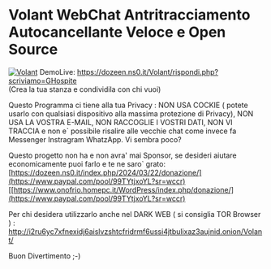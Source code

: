 # Volant WebChat Antritracciamento Autocancellante Veloce e Open Source
<a href="https://www.dozeen.ns0.it/Volant/rispondi.php?scriviamo=GHospite"><img border="0" alt="Volant" src="http://dozeen.ns0.it/Volant/immagini/msgVolant.gif" alt="Volant Logo" style="max-width:100%;"></a>
DemoLive: <https://dozeen.ns0.it/Volant/rispondi.php?scriviamo=GHospite>               
(Crea la tua stanza e condividila con chi vuoi)

Questo Programma ci tiene alla tua Privacy : NON USA COCKIE ( potete usarlo con qualsiasi dispositivo alla massima protezione di Privacy), NON USA LA VOSTRA E-MAIL, NON RACCOGLIE I VOSTRI DATI, NON VI TRACCIA e non e` possibile risalire alle vecchie chat come invece fa Messenger Instragram WhatzApp. Vi sembra poco? 

<!-- Per la sicurezza dei messaggi 
     Aggiungete questa riga nel vostro file di configurazione Apache2 del vostro sito ( 000-default.conf )

ErrorDocument 404 http://dozeen.ns0.it/Volant/404.html

-->

Questo progetto non ha e non avra' mai Sponsor, se desideri aiutare economicamente puoi farlo e te ne saro` grato:
[https://dozeen.ns0.it/index.php/2024/03/22/donazione/](https://www.paypal.com/pool/99TYtjxoYL?sr=wccr)
[[https://www.onofrio.homepc.it/WordPress/index.php/donazione/](https://www.paypal.com/pool/99TYtjxoYL?sr=wccr)

Per chi desidera utilizzarlo anche nel DARK WEB ( si consiglia TOR Browser ) :
http://i2ru6yc7xfnexidj6aislvzshtcfridrmf6ussi4jtbulixaz3aujnid.onion/Volant/

Buon Divertimento ;-)
